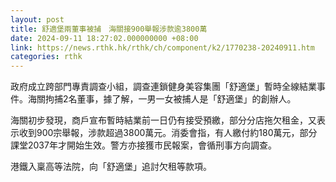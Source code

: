 ```yaml
---
layout: post
title: 舒適堡兩董事被捕　海關接900舉報涉款逾3800萬
date: 2024-09-11 18:27:02.000000000 +08:00
link: https://news.rthk.hk/rthk/ch/component/k2/1770238-20240911.htm
categories: rthk
---
```


政府成立跨部門專責調查小組，調查連鎖健身美容集團「舒適堡」暫時全線結業事件。海關拘捕2名董事，據了解，一男一女被捕人是「舒適堡」的創辦人。

海關初步發現，商戶宣布暫時結業前一日仍有接受預繳，部分分店拖欠租金，又表示收到900宗舉報，涉款超過3800萬元。消委會指，有人繳付約180萬元，部分課堂2037年才開始生效。警方亦接獲市民報案，會循刑事方向調查。

港鐵入稟高等法院，向「舒適堡」追討欠租等款項。
